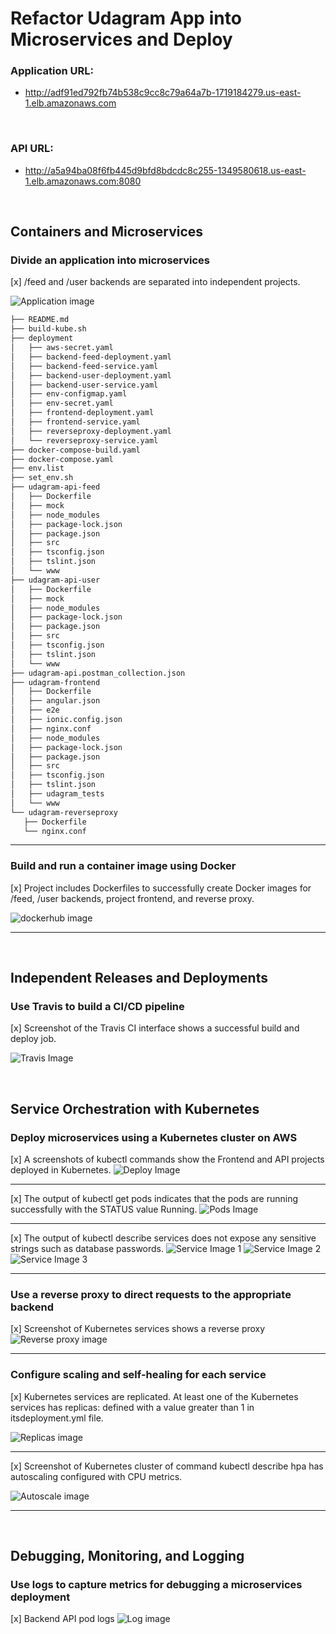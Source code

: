 # Refactor Udagram App into Microservices and Deploy

### Application URL: 
- http://adf91ed792fb74b538c9cc8c79a64a7b-1719184279.us-east-1.elb.amazonaws.com

<br>

### API URL: 
- http://a5a94ba08f6fb445d9bfd8bdcdc8c255-1349580618.us-east-1.elb.amazonaws.com:8080

<br>


## Containers and Microservices

### Divide an application into microservices
[x] /feed and /user backends are separated into
independent projects.

![Application image](application-structure.png)

 ```bash
 ├── README.md
├── build-kube.sh
├── deployment
│   ├── aws-secret.yaml
│   ├── backend-feed-deployment.yaml
│   ├── backend-feed-service.yaml
│   ├── backend-user-deployment.yaml
│   ├── backend-user-service.yaml
│   ├── env-configmap.yaml
│   ├── env-secret.yaml
│   ├── frontend-deployment.yaml
│   ├── frontend-service.yaml
│   ├── reverseproxy-deployment.yaml
│   └── reverseproxy-service.yaml
├── docker-compose-build.yaml
├── docker-compose.yaml
├── env.list
├── set_env.sh
├── udagram-api-feed
│   ├── Dockerfile
│   ├── mock
│   ├── node_modules
│   ├── package-lock.json
│   ├── package.json
│   ├── src
│   ├── tsconfig.json
│   ├── tslint.json
│   └── www
├── udagram-api-user
│   ├── Dockerfile
│   ├── mock
│   ├── node_modules
│   ├── package-lock.json
│   ├── package.json
│   ├── src
│   ├── tsconfig.json
│   ├── tslint.json
│   └── www
├── udagram-api.postman_collection.json
├── udagram-frontend
│   ├── Dockerfile
│   ├── angular.json
│   ├── e2e
│   ├── ionic.config.json
│   ├── nginx.conf
│   ├── node_modules
│   ├── package-lock.json
│   ├── package.json
│   ├── src
│   ├── tsconfig.json
│   ├── tslint.json
│   ├── udagram_tests
│   └── www
└── udagram-reverseproxy
    ├── Dockerfile
    └── nginx.conf
```

----

### Build and run a container image using Docker


[x] Project includes Dockerfiles to successfully create Docker images for /feed, /user backends, project frontend, and reverse proxy.



![dockerhub image](u-docker.jpg)

----
<br>

## Independent Releases and Deployments

### Use Travis to build a CI/CD pipeline
[x] Screenshot of the Travis CI interface shows a successful build and deploy job.


![Travis Image](u-travis.jpg)
  
<br>

## Service Orchestration with Kubernetes

### Deploy microservices using a Kubernetes cluster on AWS
[x] A screenshots of kubectl commands show the Frontend and API projects deployed in Kubernetes.
![Deploy Image](u-deployments.jpg)

-----

[x] The output of kubectl get pods indicates that the pods are running successfully with the STATUS value Running.
![Pods Image](u-pods.jpg)

-----

[x] The output of kubectl describe services does not expose any sensitive strings such as database passwords.
![Service Image 1](u-services1.jpg)
![Service Image 2](u-services2.jpg)
![Service Image 3](u-services3.jpg)

-----


### Use a reverse proxy to direct requests to the appropriate backend
[x] Screenshot of Kubernetes services shows a reverse proxy
![Reverse proxy image](u-rproxy.jpg)

----

### Configure scaling and self-healing for each service

[x] Kubernetes services are replicated. At least one of the Kubernetes services has replicas: defined with a value greater than 1 in itsdeployment.yml file.


![Replicas image](u-replicas.jpg)

----

[x] Screenshot of Kubernetes cluster of command kubectl describe hpa has autoscaling configured with CPU metrics.


![Autoscale image](u-autoscale.jpg)

----

<br>

## Debugging, Monitoring, and Logging

### Use logs to capture metrics for debugging a microservices deployment

[x] Backend API pod logs
![Log image](u-log1.jpg)
